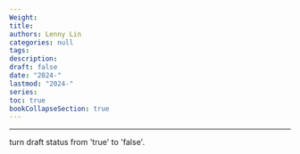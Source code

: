 ```yaml
---
Weight: 
title: 
authors: Lenny Lin
categories: null
tags: 
description: 
draft: false
date: "2024-"
lastmod: "2024-"
series:
toc: true
bookCollapseSection: true
---
```



<!--more-->

---


turn draft status from 'true' to 'false'.
